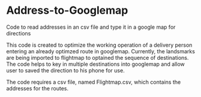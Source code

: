 # Address-to-Googlemap
Code to read addresses in an csv file and type it in a google map for directions

This code is created to optimize the working operation of a delivery person entering an already optimzed route in googlemap. Currently, the landsmarks are being imported to flightmap to optained the sequence of destinations. The code helps to key in multiple destinations into googlemap and allow user to saved the direction to his phone for use.

The code requires a csv file, named Flightmap.csv, which contains the addresses for the routes.
